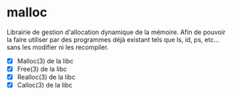 # malloc

Librairie de gestion d'allocation dynamique de la mémoire. Afin de pouvoir la faire utiliser par des programmes déjà existant tels que ls, id, ps, etc... sans les modifier ni les recompiler.
- [x] Malloc(3) de la libc
- [x] Free(3) de la libc
- [x] Realloc(3) de la libc
- [x] Calloc(3) de la libc
